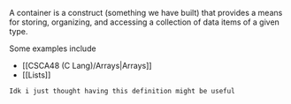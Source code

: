 A container is a construct (something we have built) that provides a means for storing, organizing, and accessing a collection of data items of a given type.

Some examples include
- [[CSCA48 (C Lang)/Arrays|Arrays]]
- [[Lists]]









`Idk i just thought having this definition might be useful`